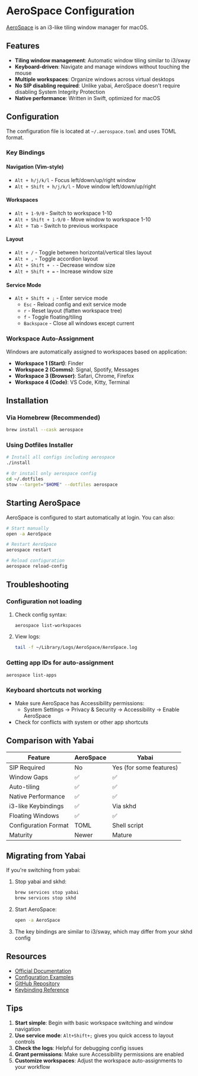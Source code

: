# AeroSpace Configuration

[AeroSpace](https://github.com/nikitabobko/AeroSpace) is an i3-like tiling window manager for macOS.

## Features

- **Tiling window management**: Automatic window tiling similar to i3/sway
- **Keyboard-driven**: Navigate and manage windows without touching the mouse
- **Multiple workspaces**: Organize windows across virtual desktops
- **No SIP disabling required**: Unlike yabai, AeroSpace doesn't require disabling System Integrity Protection
- **Native performance**: Written in Swift, optimized for macOS

## Configuration

The configuration file is located at `~/.aerospace.toml` and uses TOML format.

### Key Bindings

#### Navigation (Vim-style)
- `Alt + h/j/k/l` - Focus left/down/up/right window
- `Alt + Shift + h/j/k/l` - Move window left/down/up/right

#### Workspaces
- `Alt + 1-9/0` - Switch to workspace 1-10
- `Alt + Shift + 1-9/0` - Move window to workspace 1-10
- `Alt + Tab` - Switch to previous workspace

#### Layout
- `Alt + /` - Toggle between horizontal/vertical tiles layout
- `Alt + ,` - Toggle accordion layout
- `Alt + Shift + -` - Decrease window size
- `Alt + Shift + =` - Increase window size

#### Service Mode
- `Alt + Shift + ;` - Enter service mode
  - `Esc` - Reload config and exit service mode
  - `r` - Reset layout (flatten workspace tree)
  - `f` - Toggle floating/tiling
  - `Backspace` - Close all windows except current

### Workspace Auto-Assignment

Windows are automatically assigned to workspaces based on application:

- **Workspace 1 (Start)**: Finder
- **Workspace 2 (Comms)**: Signal, Spotify, Messages
- **Workspace 3 (Browser)**: Safari, Chrome, Firefox
- **Workspace 4 (Code)**: VS Code, Kitty, Terminal

## Installation

### Via Homebrew (Recommended)
```bash
brew install --cask aerospace
```

### Using Dotfiles Installer
```bash
# Install all configs including aerospace
./install

# Or install only aerospace config
cd ~/.dotfiles
stow --target="$HOME" --dotfiles aerospace
```

## Starting AeroSpace

AeroSpace is configured to start automatically at login. You can also:

```bash
# Start manually
open -a AeroSpace

# Restart AeroSpace
aerospace restart

# Reload configuration
aerospace reload-config
```

## Troubleshooting

### Configuration not loading
1. Check config syntax:
   ```bash
   aerospace list-workspaces
   ```
2. View logs:
   ```bash
   tail -f ~/Library/Logs/AeroSpace/AeroSpace.log
   ```

### Getting app IDs for auto-assignment
```bash
aerospace list-apps
```

### Keyboard shortcuts not working
- Make sure AeroSpace has Accessibility permissions:
  - System Settings → Privacy & Security → Accessibility → Enable AeroSpace
- Check for conflicts with system or other app shortcuts

## Comparison with Yabai

| Feature | AeroSpace | Yabai |
|---------|-----------|-------|
| SIP Required | No | Yes (for some features) |
| Window Gaps | ✅ | ✅ |
| Auto-tiling | ✅ | ✅ |
| Native Performance | ✅ | ✅ |
| i3-like Keybindings | ✅ | Via skhd |
| Floating Windows | ✅ | ✅ |
| Configuration Format | TOML | Shell script |
| Maturity | Newer | Mature |

## Migrating from Yabai

If you're switching from yabai:

1. Stop yabai and skhd:
   ```bash
   brew services stop yabai
   brew services stop skhd
   ```

2. Start AeroSpace:
   ```bash
   open -a AeroSpace
   ```

3. The key bindings are similar to i3/sway, which may differ from your skhd config

## Resources

- [Official Documentation](https://nikitabobko.github.io/AeroSpace/guide)
- [Configuration Examples](https://nikitabobko.github.io/AeroSpace/config-examples)
- [GitHub Repository](https://github.com/nikitabobko/AeroSpace)
- [Keybinding Reference](https://nikitabobko.github.io/AeroSpace/commands)

## Tips

1. **Start simple**: Begin with basic workspace switching and window navigation
2. **Use service mode**: `Alt+Shift+;` gives you quick access to layout controls
3. **Check the logs**: Helpful for debugging config issues
4. **Grant permissions**: Make sure Accessibility permissions are enabled
5. **Customize workspaces**: Adjust the workspace auto-assignments to your workflow
